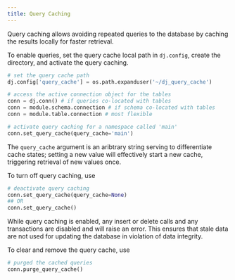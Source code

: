 ```yaml
---
title: Query Caching
---
```


Query caching allows avoiding repeated queries to the database by
caching the results locally for faster retrieval.

To enable queries, set the query cache local path in `dj.config`, create
the directory, and activate the query caching.

``` python
# set the query cache path
dj.config['query_cache'] = os.path.expanduser('~/dj_query_cache')

# access the active connection object for the tables
conn = dj.conn() # if queries co-located with tables
conn = module.schema.connection # if schema co-located with tables
conn = module.table.connection # most flexible

# activate query caching for a namespace called 'main'
conn.set_query_cache(query_cache='main')
```

The `query_cache` argument is an aribtrary string serving to
differentiate cache states; setting a new value will effectively start a
new cache, triggering retrieval of new values once.

To turn off query caching, use

``` python
# deactivate query caching
conn.set_query_cache(query_cache=None)
## OR
conn.set_query_cache()
```

While query caching is enabled, any insert or delete calls and any
transactions are disabled and will raise an error. This ensures that
stale data are not used for updating the database in violation of data
integrity.

To clear and remove the query cache, use

``` python
# purged the cached queries
conn.purge_query_cache()
```
